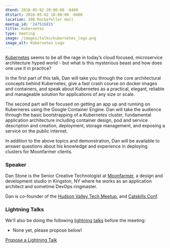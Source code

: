 ```yaml
---
dtend: 2018-05-02 20:00:00 -0400
dtstart: 2018-05-02 18:00:00 -0400
location: 300 Rockefeller Hall
meetup_id: '247516815'
title: Kubernetes
type: meeting
image: /images/talks/kubernetes_logo.png
image_alt: Kubernetes Logo
---
```


[Kubernetes](https://kubernetes.io/) seems to be all the rage in
today’s cloud focused, microservice architecture hyped world - but
what is this mysterious beast and how does one use it in practice?

In the first part of this talk, Dan will take you through the core
architectural concepts behind Kubernetes, give a fast crash course on
docker images and containers, and speak about Kubernetes as a
practical, elegant, reliable and manageable solution for applications
of any size or scale.

The second part will be focused on getting an app up and running on
Kuberneres using the Google Container Engine. Dan will take the
audience through the basic bootstrapping of a Kubernetes cluster,
fundamental application architecture including container design, pod
and service description and creation, deployment, storage management,
and exposing a service on the public internet.

In addition to the above topics and demonstration, Dan will be
available to answer questions about his knowledge and experience in
deploying clusters for Moonfarmer clients.

### Speaker ###

Dan Stone is the Senior Creative Technologist
at [Moonfarmer](https://moonfarmer.com/), a design and development
studio in Kingston, NY where he works as an application architect and
sometime DevOps ringmaster.

Dan is co-founder of
the [Hudson Valley Tech Meetup](https://www.meetup.com/hvtech/),
and [Catskills Conf](http://www.catskillsconf.com/).

### Lightning Talks ###

We'll also be doing the
following [lightning talks](/lightning-talks.html) before the meeting:

* None yet, please propose below!

<a class="btn btn-default btn-hvopen"
  href="https://goo.gl/forms/MhJegBO3Tir7SlHf1" role="button">Propose
  a Lightning Talk</a>
